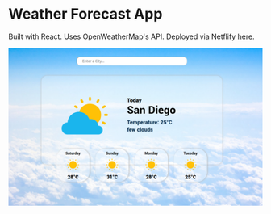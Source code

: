 # Weather Forecast App

Built with React. Uses OpenWeatherMap's API. Deployed via Netflify [here]().

![screenshot of the app](https://github.com/edivya/weather/blob/master/src/images/screenshot.png)


